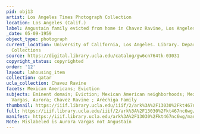 ```yaml
---
pid: obj13
artist: Los Angeles Times Photograph Collection
location: Los Angeles (Calif.)
label: Angustain family evicted from home in Chavez Ravine, Los Angeles (Calif.)
_date: 05-09-1959
object_type: photograph
current_location: University of California, Los Angeles. Library. Department of Special
  Collections
source: https://digital.library.ucla.edu/catalog/gw6cn764tk-03031
copyright_status: copyrighted
order: '12'
layout: lahousing_item
collection: qatar
ucla_collection: Chavez Ravine
facets: Mexican Americans; Eviction
subjects: Eminent domain; Eviction; Mexican American neighborhoods; Mexican Americans;
  Vargas, Aurora; Chavez Ravine ; Aréchiga Family
thumbnail: https://iiif.library.ucla.edu/iiif/2/ark%3A%2F13030%2Fkt467nc6wg/full/250,/0/default.jpg
full: https://iiif.library.ucla.edu/iiif/2/ark%3A%2F13030%2Fkt467nc6wg/full/full/0/default.jpg
manifest: https://iiif.library.ucla.edu/ark%3A%2F13030%2Fkt467nc6wg/manifest
Note: Mislabeled is Aurora Vargas not Angustaín
---
```

